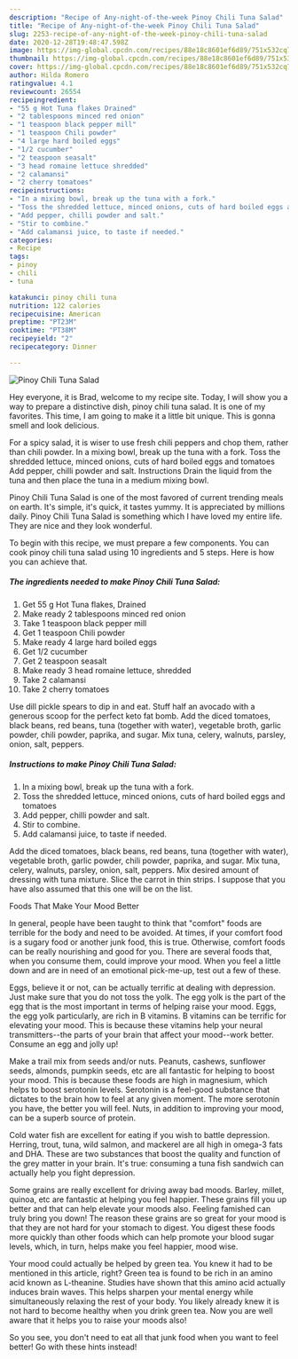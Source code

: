 ```yaml
---
description: "Recipe of Any-night-of-the-week Pinoy Chili Tuna Salad"
title: "Recipe of Any-night-of-the-week Pinoy Chili Tuna Salad"
slug: 2253-recipe-of-any-night-of-the-week-pinoy-chili-tuna-salad
date: 2020-12-28T19:48:47.598Z
image: https://img-global.cpcdn.com/recipes/88e18c8601ef6d89/751x532cq70/pinoy-chili-tuna-salad-recipe-main-photo.jpg
thumbnail: https://img-global.cpcdn.com/recipes/88e18c8601ef6d89/751x532cq70/pinoy-chili-tuna-salad-recipe-main-photo.jpg
cover: https://img-global.cpcdn.com/recipes/88e18c8601ef6d89/751x532cq70/pinoy-chili-tuna-salad-recipe-main-photo.jpg
author: Hilda Romero
ratingvalue: 4.1
reviewcount: 26554
recipeingredient:
- "55 g Hot Tuna flakes Drained"
- "2 tablespoons minced red onion"
- "1 teaspoon black pepper mill"
- "1 teaspoon Chili powder"
- "4 large hard boiled eggs"
- "1/2 cucumber"
- "2 teaspoon seasalt"
- "3 head romaine lettuce shredded"
- "2 calamansi"
- "2 cherry tomatoes"
recipeinstructions:
- "In a mixing bowl, break up the tuna with a fork."
- "Toss the shredded lettuce, minced onions, cuts of hard boiled eggs and tomatoes"
- "Add pepper, chilli powder and salt."
- "Stir to combine."
- "Add calamansi juice, to taste if needed."
categories:
- Recipe
tags:
- pinoy
- chili
- tuna

katakunci: pinoy chili tuna 
nutrition: 122 calories
recipecuisine: American
preptime: "PT23M"
cooktime: "PT38M"
recipeyield: "2"
recipecategory: Dinner

---
```



![Pinoy Chili Tuna Salad](https://img-global.cpcdn.com/recipes/88e18c8601ef6d89/751x532cq70/pinoy-chili-tuna-salad-recipe-main-photo.jpg)

Hey everyone, it is Brad, welcome to my recipe site. Today, I will show you a way to prepare a distinctive dish, pinoy chili tuna salad. It is one of my favorites. This time, I am going to make it a little bit unique. This is gonna smell and look delicious.

For a spicy salad, it is wiser to use fresh chili peppers and chop them, rather than chili powder. In a mixing bowl, break up the tuna with a fork. Toss the shredded lettuce, minced onions, cuts of hard boiled eggs and tomatoes Add pepper, chilli powder and salt. Instructions Drain the liquid from the tuna and then place the tuna in a medium mixing bowl.

Pinoy Chili Tuna Salad is one of the most favored of current trending meals on earth. It's simple, it's quick, it tastes yummy. It is appreciated by millions daily. Pinoy Chili Tuna Salad is something which I have loved my entire life. They are nice and they look wonderful.


To begin with this recipe, we must prepare a few components. You can cook pinoy chili tuna salad using 10 ingredients and 5 steps. Here is how you can achieve that.

<!--inarticleads1-->

##### The ingredients needed to make Pinoy Chili Tuna Salad:

1. Get 55 g Hot Tuna flakes, Drained
1. Make ready 2 tablespoons minced red onion
1. Take 1 teaspoon black pepper mill
1. Get 1 teaspoon Chili powder
1. Make ready 4 large hard boiled eggs
1. Get 1/2 cucumber
1. Get 2 teaspoon seasalt
1. Make ready 3 head romaine lettuce, shredded
1. Take 2 calamansi
1. Take 2 cherry tomatoes


Use dill pickle spears to dip in and eat. Stuff half an avocado with a generous scoop for the perfect keto fat bomb. Add the diced tomatoes, black beans, red beans, tuna (together with water), vegetable broth, garlic powder, chili powder, paprika, and sugar. Mix tuna, celery, walnuts, parsley, onion, salt, peppers. 

<!--inarticleads2-->

##### Instructions to make Pinoy Chili Tuna Salad:

1. In a mixing bowl, break up the tuna with a fork.
1. Toss the shredded lettuce, minced onions, cuts of hard boiled eggs and tomatoes
1. Add pepper, chilli powder and salt.
1. Stir to combine.
1. Add calamansi juice, to taste if needed.


Add the diced tomatoes, black beans, red beans, tuna (together with water), vegetable broth, garlic powder, chili powder, paprika, and sugar. Mix tuna, celery, walnuts, parsley, onion, salt, peppers. Mix desired amount of dressing with tuna mixture. Slice the carrot in thin strips. I suppose that you have also assumed that this one will be on the list. 

Foods That Make Your Mood Better


In general, people have been taught to think that "comfort" foods are terrible for the body and need to be avoided. At times, if your comfort food is a sugary food or another junk food, this is true. Otherwise, comfort foods can be really nourishing and good for you. There are several foods that, when you consume them, could improve your mood. When you feel a little down and are in need of an emotional pick-me-up, test out a few of these.

Eggs, believe it or not, can be actually terrific at dealing with depression. Just make sure that you do not toss the yolk. The egg yolk is the part of the egg that is the most important in terms of helping raise your mood. Eggs, the egg yolk particularly, are rich in B vitamins. B vitamins can be terrific for elevating your mood. This is because these vitamins help your neural transmitters--the parts of your brain that affect your mood--work better. Consume an egg and jolly up!

Make a trail mix from seeds and/or nuts. Peanuts, cashews, sunflower seeds, almonds, pumpkin seeds, etc are all fantastic for helping to boost your mood. This is because these foods are high in magnesium, which helps to boost serotonin levels. Serotonin is a feel-good substance that dictates to the brain how to feel at any given moment. The more serotonin you have, the better you will feel. Nuts, in addition to improving your mood, can be a superb source of protein.

Cold water fish are excellent for eating if you wish to battle depression. Herring, trout, tuna, wild salmon, and mackerel are all high in omega-3 fats and DHA. These are two substances that boost the quality and function of the grey matter in your brain. It's true: consuming a tuna fish sandwich can actually help you fight depression. 

Some grains are really excellent for driving away bad moods. Barley, millet, quinoa, etc are fantastic at helping you feel happier. These grains fill you up better and that can help elevate your moods also. Feeling famished can truly bring you down! The reason these grains are so great for your mood is that they are not hard for your stomach to digest. You digest these foods more quickly than other foods which can help promote your blood sugar levels, which, in turn, helps make you feel happier, mood wise.

Your mood could actually be helped by green tea. You knew it had to be mentioned in this article, right? Green tea is found to be rich in an amino acid known as L-theanine. Studies have shown that this amino acid actually induces brain waves. This helps sharpen your mental energy while simultaneously relaxing the rest of your body. You likely already knew it is not hard to become healthy when you drink green tea. Now you are well aware that it helps you to raise your moods also!

So you see, you don't need to eat all that junk food when you want to feel better! Go  with  these hints  instead!


